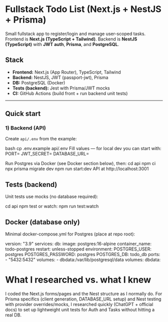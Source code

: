# Fullstack Todo List (Next.js + NestJS + Prisma)

Small fullstack app to register/login and manage user-scoped tasks. Frontend is **Next.js (TypeScript + Tailwind)**. Backend is **NestJS (TypeScript)** with **JWT auth**, **Prisma**, and **PostgreSQL**.

## Stack

- **Frontend:** Next.js (App Router), TypeScript, Tailwind
- **Backend:** NestJS, JWT (passport-jwt), Prisma
- **DB:** PostgreSQL (Docker)
- **Tests (backend):** Jest with Prisma/JWT mocks
- **CI:** GitHub Actions (build front + run backend unit tests)

---

## Quick start

### 1) Backend (API)

Create `api/.env` from the example:

bash
cp .env.example api/.env
Fill values — for local dev you can start with:
PORT=
JWT_SECRET=
DATABASE_URL=

Run Postgres via Docker (see Docker section below), then:
cd api
npm ci
npx prisma migrate dev
npm run start:dev
API at http://localhost:3001

## Tests (backend)

Unit tests use mocks (no database required):

cd api
npm test
or watch:
npm run test:watch

## Docker (database only)

Minimal docker-compose.yml for Postgres (place at repo root):

version: "3.9"
services:
  db:
    image: postgres:16-alpine
    container_name: todo-postgres
    restart: unless-stopped
    environment:
      POSTGRES_USER: postgres
      POSTGRES_PASSWORD: postgres
      POSTGRES_DB: todo_db
    ports:
      - "5432:5432"
    volumes:
      - dbdata:/var/lib/postgresql/data
volumes:
  dbdata:

# What I researched vs. what I knew

I coded the Next.js forms/pages and the Nest structure as I normally do. For Prisma specifics (client generation, DATABASE_URL setup) and Nest testing with provider overrides/mocks, I researched quickly (ChatGPT + official docs) to set up lightweight unit tests for Auth and Tasks without hitting a real DB.
